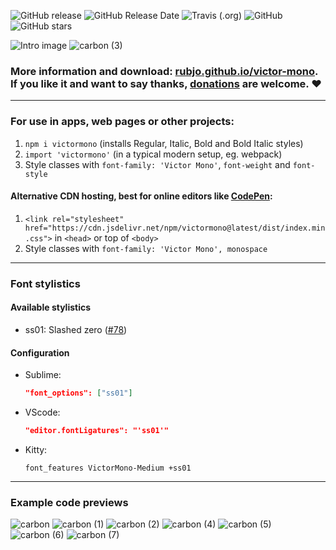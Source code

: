 ![GitHub release](https://img.shields.io/github/release/rubjo/victor-mono.svg)
![GitHub Release Date](https://img.shields.io/github/release-date/rubjo/victor-mono.svg)
![Travis (.org)](https://img.shields.io/travis/rubjo/victor-mono.svg?logo=travis)
![GitHub](https://img.shields.io/github/license/rubjo/victor-mono.svg)
![GitHub stars](https://img.shields.io/github/stars/rubjo/victor-mono.svg?style=social)

![Intro image](https://github.com/rubjo/victor-mono/raw/master/public/twitter.png)
![carbon (3)](https://user-images.githubusercontent.com/42270947/117447088-53e03300-af3d-11eb-84e2-df1713e77019.png)

### More information and download: [rubjo.github.io/victor-mono](https://rubjo.github.io/victor-mono). If you like it and want to say thanks, [donations](https://www.paypal.me/runbjo) are welcome. ❤️


***


### For use in apps, web pages or other projects:
1. `npm i victormono` (installs Regular, Italic, Bold and Bold Italic styles)
2. `import 'victormono'` (in a typical modern setup, eg. webpack)
3. Style classes with `font-family: 'Victor Mono'`, `font-weight` and `font-style`

#### Alternative CDN hosting,  best for online editors like [CodePen](https://codepen.io/tomByrer/pen/MWWagVp):
1. `<link rel="stylesheet" href="https://cdn.jsdelivr.net/npm/victormono@latest/dist/index.min.css">` in `<head>` or top of `<body>`
2. Style classes with `font-family: 'Victor Mono', monospace`


***


### Font stylistics

#### Available stylistics
- ss01: Slashed zero ([#78](https://github.com/rubjo/victor-mono/issues/78))

#### Configuration

- Sublime:
	```json
	"font_options": ["ss01"]
	```

- VScode:
	```json
	"editor.fontLigatures": "'ss01'"
	```

- Kitty:
	```
	font_features VictorMono-Medium +ss01
	```

***


### Example code previews

![carbon](https://user-images.githubusercontent.com/42270947/117446571-8ccbd800-af3c-11eb-8f34-bd8250e1920b.png)
![carbon (1)](https://user-images.githubusercontent.com/42270947/117447058-46c34400-af3d-11eb-8c2d-007ae5d686cb.png)
![carbon (2)](https://user-images.githubusercontent.com/42270947/117447070-4cb92500-af3d-11eb-9254-4ee5628170c6.png)
![carbon (4)](https://user-images.githubusercontent.com/42270947/117447095-56db2380-af3d-11eb-89fe-2bcb873cd112.png)
![carbon (5)](https://user-images.githubusercontent.com/42270947/117447107-5b074100-af3d-11eb-8101-69fb61e6c402.png)
![carbon (6)](https://user-images.githubusercontent.com/42270947/117447119-5f335e80-af3d-11eb-9952-e745a7ddafac.png)
![carbon (7)](https://user-images.githubusercontent.com/42270947/117447143-6490a900-af3d-11eb-87a5-6d1fe2e7a9ca.png)




